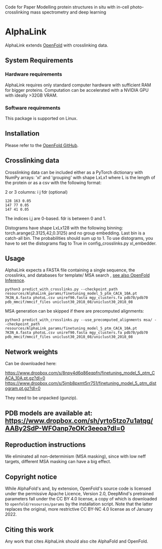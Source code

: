 Code for Paper Modelling protein structures in situ with in-cell photo-crosslinking mass spectrometry and deep learning

# AlphaLink

AlphaLink extends [OpenFold](https://github.com/aqlaboratory/openfold) with crosslinking data.


## System Requirements

### Hardware requirements
AlphaLink requires only standard computer hardware with sufficient RAM for bigger proteins. Computation can be accelerated with a NVIDIA GPU with ideally >32GB VRAM.

### Software requirements

This package is supported on Linux.

## Installation

Please refer to the [OpenFold GitHub](https://github.com/aqlaboratory/openfold).

## Crosslinking data

Crosslinking data can be included either as a PyTorch dictionary with NumPy arrays: 'xl' and 'grouping' with shape LxLx1 where L is the length of the protein or as a csv with the following format:

2 or 3 columns: i j fdr (optional)

```
128 163 0.05
147 77 0.05
147 41 0.05
```

The indices i,j are 0-based. fdr is between 0 and 1.

Distograms have shape LxLx128 with the following binning: torch.arange(2.3125,42,0.3125) and no group embedding. Last bin is a catch-all bin. The probabilities should sum up to 1. To use distograms, you have to set the distograms flag to True in config_crosslinks.py xl_embedder.

## Usage

AlphaLink expects a FASTA file containing a single sequence, the crosslinks, and databases for template/ MSA search , [see also OpenFold Inference](https://github.com/aqlaboratory/openfold#inference).

```
python3 predict_with_crosslinks.py --checkpoint_path resources/AlphaLink_params/finetuning_model_5_ptm_CACA_10A.pt 7K3N_A.fasta photoL.csv uniref90.fasta mgy_clusters.fa pdb70/pdb70 pdb_mmcif/mmcif_files uniclust30_2018_08/uniclust30_2018_08
```

MSA generation can be skipped if there are precomputed alignments:

```
python3 predict_with_crosslinks.py --use_precomputed_alignments msa/ --checkpoint_path resources/AlphaLink_params/finetuning_model_5_ptm_CACA_10A.pt  7K3N_A.fasta photoL.csv uniref90.fasta mgy_clusters.fa pdb70/pdb70 pdb_mmcif/mmcif_files uniclust30_2018_08/uniclust30_2018_08
```

## Network weights

Can be downloaded here: 

https://www.dropbox.com/s/8npy4d6q86eqpfn/finetuning_model_5_ptm_CACA_10A.pt.gz?dl=0
https://www.dropbox.com/s/5jmb8pxmt5rr751/finetuning_model_5_ptm_distogram.pt.gz?dl=0

They need to be unpacked (gunzip).

## PDB models are available at: https://www.dropbox.com/sh/yrto5tzo7u1atqg/AABy2SdP-WFOanp7eOKr3eeoa?dl=0

## Reproduction instructions

We eliminated all non-determinism (MSA masking), since with low neff targets, different MSA masking can have a big effect.

## Copyright notice

While AlphaFold's and, by extension, OpenFold's source code is licensed under
the permissive Apache Licence, Version 2.0, DeepMind's pretrained parameters 
fall under the CC BY 4.0 license, a copy of which is downloaded to 
`openfold/resources/params` by the installation script. Note that the latter
replaces the original, more restrictive CC BY-NC 4.0 license as of January 2022.


## Citing this work

Any work that cites AlphaLink should also cite AlphaFold and OpenFold.
